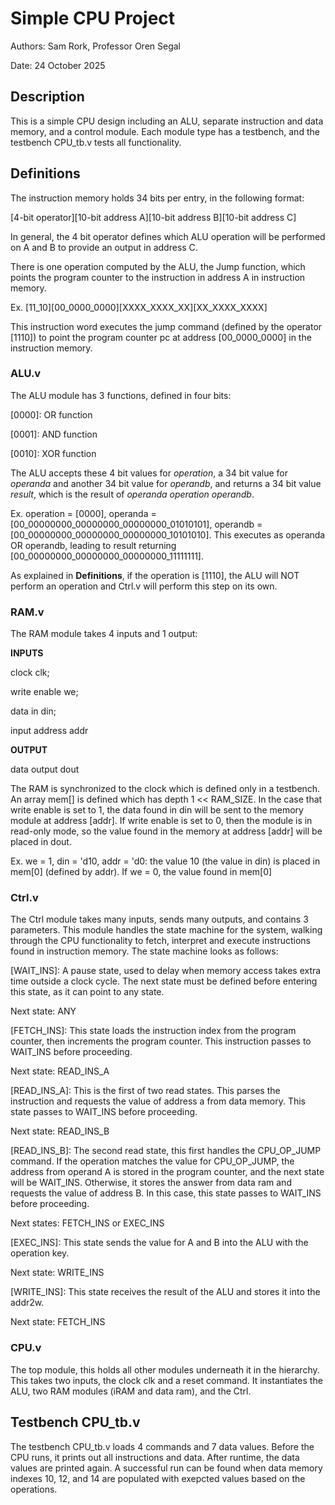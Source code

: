 # Simple CPU Project
Authors:	Sam Rork, Professor Oren Segal

Date:		24 October 2025

## Description
This is a simple CPU design including an ALU, separate instruction and data memory, and a control
module. Each module type has a testbench, and the testbench CPU_tb.v tests all functionality.

## Definitions
The instruction memory holds 34 bits per entry, in the following format:

[4-bit operator][10-bit address A][10-bit address B][10-bit address C]

In general, the 4 bit operator defines which ALU operation will be performed on A and B to provide
an output in address C. 

There is one operation computed by the ALU, the Jump function, which points the program counter to
the instruction in address A in instruction memory. 


Ex. [11_10][00_0000_0000][XXXX_XXXX_XX][XX_XXXX_XXXX]
	
This instruction word executes the jump command (defined by the operator [1110]) to point 
the program counter pc at address [00_0000_0000] in the instruction memory.


### ALU.v
The ALU module has 3 functions, defined in four bits:

[0000]: OR function

[0001]: AND function

[0010]: XOR function

The ALU accepts these 4 bit values for *operation*, a 34 bit value for *operanda* and another 34
bit value for *operandb*, and returns a 34 bit value *result*, which is the result of *operanda*
*operation* *operandb*.

Ex. operation = [0000], operanda = [00_00000000_00000000_00000000_01010101], operandb =
	[00_00000000_00000000_00000000_10101010]. This executes as operanda OR operandb, leading 
	to result returning [00_00000000_00000000_00000000_11111111].

As explained in **Definitions**, if the operation is [1110], the ALU will NOT perform an operation
and Ctrl.v will perform this step on its own. 

### RAM.v
The RAM module takes 4 inputs and 1 output:

**INPUTS**

clock clk;

write enable we;

data in din;

input address addr

	
**OUTPUT**

data output dout
	
The RAM is synchronized to the clock which is defined only in a testbench. An array mem[] is
defined which has depth 1 << RAM_SIZE. In the case that write enable is set to 1, the data found in
din will be sent to the memory module at address [addr]. If write enable is set to 0, then the
module is in read-only mode, so the value found in the memory at address [addr] will be placed in
dout.

Ex. we = 1, din = 'd10, addr = 'd0: the value 10 (the value in din) is placed in mem[0] (defined by
	addr). If we = 0, the value found in mem[0] 

### Ctrl.v
The Ctrl module takes many inputs, sends many outputs, and contains 3 parameters. This module
handles the state machine for the system, walking through the CPU functionality to fetch, interpret
and execute instructions found in instruction memory. The state machine looks as follows:

[WAIT_INS]: 	A pause state, used to delay when memory access takes extra time outside a 
		clock cycle. The next state must be defined before entering this state, as it can
		point to any state. 
		
Next state: ANY

[FETCH_INS]:	This state loads the instruction index from the program counter, then increments
		the program counter. This instruction passes to WAIT_INS before proceeding. 
		
Next state: READ_INS_A

[READ_INS_A]:	This is the first of two read states. This parses the instruction and requests 
		the value of address a from data memory. This state passes to WAIT_INS before
		proceeding.
		
Next state: READ_INS_B
		
[READ_INS_B]:	The second read state, this first handles the CPU_OP_JUMP command. If the operation
		matches the value for CPU_OP_JUMP, the address from operand A is stored in the
		program counter, and the next state will be WAIT_INS. Otherwise, it stores the 
		answer from data ram and requests the value of address B. In this case, this state
		passes to WAIT_INS before proceeding.
		
Next states: FETCH_INS or EXEC_INS
		
[EXEC_INS]:	This state sends the value for A and B into the ALU with the operation key. 

Next state: WRITE_INS
		
[WRITE_INS]:	This state receives the result of the ALU and stores it into the addr2w.

Next state: FETCH_INS
		
### CPU.v
The top module, this holds all other modules underneath it in the hierarchy. This takes two inputs,
the clock clk and a reset command. It instantiates the ALU, two RAM modules (iRAM and data ram),
and the Ctrl.

## Testbench CPU_tb.v
The testbench CPU_tb.v loads 4 commands and 7 data values. Before the CPU runs, it prints out all
instructions and data. After runtime, the data values are printed again. A successful run can be
found when data memory indexes 10, 12, and 14 are populated with exepcted values based on the 
operations.
